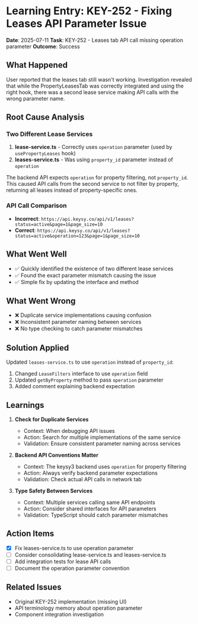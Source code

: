 # Learning Entry: KEY-252 - Fixing Leases API Parameter Issue

**Date**: 2025-07-11
**Task**: KEY-252 - Leases tab API call missing operation parameter
**Outcome**: Success

## What Happened
User reported that the leases tab still wasn't working. Investigation revealed that while the PropertyLeasesTab was correctly integrated and using the right hook, there was a second lease service making API calls with the wrong parameter name.

## Root Cause Analysis

### Two Different Lease Services
1. **lease-service.ts** - Correctly uses `operation` parameter (used by `usePropertyLeases` hook)
2. **leases-service.ts** - Was using `property_id` parameter instead of `operation`

The backend API expects `operation` for property filtering, not `property_id`. This caused API calls from the second service to not filter by property, returning all leases instead of property-specific ones.

### API Call Comparison
- **Incorrect**: `https://api.keysy.co/api/v1/leases?status=active&page=1&page_size=10`
- **Correct**: `https://api.keysy.co/api/v1/leases?status=active&operation=123&page=1&page_size=10`

## What Went Well
- ✅ Quickly identified the existence of two different lease services
- ✅ Found the exact parameter mismatch causing the issue
- ✅ Simple fix by updating the interface and method

## What Went Wrong
- ❌ Duplicate service implementations causing confusion
- ❌ Inconsistent parameter naming between services
- ❌ No type checking to catch parameter mismatches

## Solution Applied
Updated `leases-service.ts` to use `operation` instead of `property_id`:
1. Changed `LeaseFilters` interface to use `operation` field
2. Updated `getByProperty` method to pass `operation` parameter
3. Added comment explaining backend expectation

## Learnings

1. **Check for Duplicate Services**
   - Context: When debugging API issues
   - Action: Search for multiple implementations of the same service
   - Validation: Ensure consistent parameter naming across services

2. **Backend API Conventions Matter**
   - Context: The keysy3 backend uses `operation` for property filtering
   - Action: Always verify backend parameter expectations
   - Validation: Check actual API calls in network tab

3. **Type Safety Between Services**
   - Context: Multiple services calling same API endpoints
   - Action: Consider shared interfaces for API parameters
   - Validation: TypeScript should catch parameter mismatches

## Action Items
- [x] Fix leases-service.ts to use operation parameter
- [ ] Consider consolidating lease-service.ts and leases-service.ts
- [ ] Add integration tests for lease API calls
- [ ] Document the operation parameter convention

## Related Issues
- Original KEY-252 implementation (missing UI)
- API terminology memory about operation parameter
- Component integration investigation 